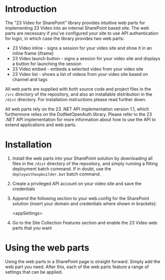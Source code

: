# Introduction

The "23 Video for SharePoint" library provides intuitive web parts for implementing 23 Video into an internal SharePoint based site. The web parts are necessary if you've configured your site to use API authentication for login, in which case the library provides two web parts:

* 23 Video inline - signs a session for your video site and show it in an inline frame (iframe)
* 23 Video launch button - signs a session for your video site and displays a button for launching the session
* 23 Video embed - embeds a selected video from your video site
* 23 Video list - shows a list of videos from your video site based on channel and tags

All web parts are supplied with both source code and project files in the `/src` directory of the repository, and also an installable distribution in the `/dist` directory. For installation instructions please read further down.

All web parts rely on the 23 .NET API implementation version 1.1, which furthermore relies on the DotNetOpenAuth library. Please refer to the 23 .NET API implementation for more information about how to use the API to extend applications and web parts.

# Installation

1. Install the web parts into your SharePoint solution by downloading all files in the `/dist` directory of the repository, and simply running a fitting deployment batch command. If in doubt, use the `deploywithwspbuilder.bat` batch command.
2. Create a privileged API account on your video site and save the credentials
3. Append the following section to your web.config for the SharePoint solution (insert your domain and credentials where shown in brackets):

    &lt;appSettings>
        <add key="TwentythreeDomain" value="[domain of your video site]" />
        <add key="TwentythreeConsumerKey" value="[API consumer key]" />
        <add key="TwentythreeConsumerSecret" value="[API consumer secret]" />
        <add key="TwentythreeAccessToken" value="[API access token]" />
        <add key="TwentythreeAccessTokenSecret" value="[API access token secret]" />
    </appSettings>

4. Go to the Site Collection Features section and enable the 23 Video web parts that you want

# Using the web parts

Using the web parts in a SharePoint page is straight forward. Simply add the web part you need. After this, each of the web parts feature a range of settings that can be applied.